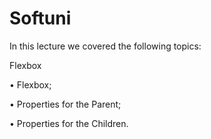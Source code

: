 # Softuni

In this lecture we covered the following topics:

Flexbox

• Flexbox;

• Properties for the Parent;

• Properties for the Children.